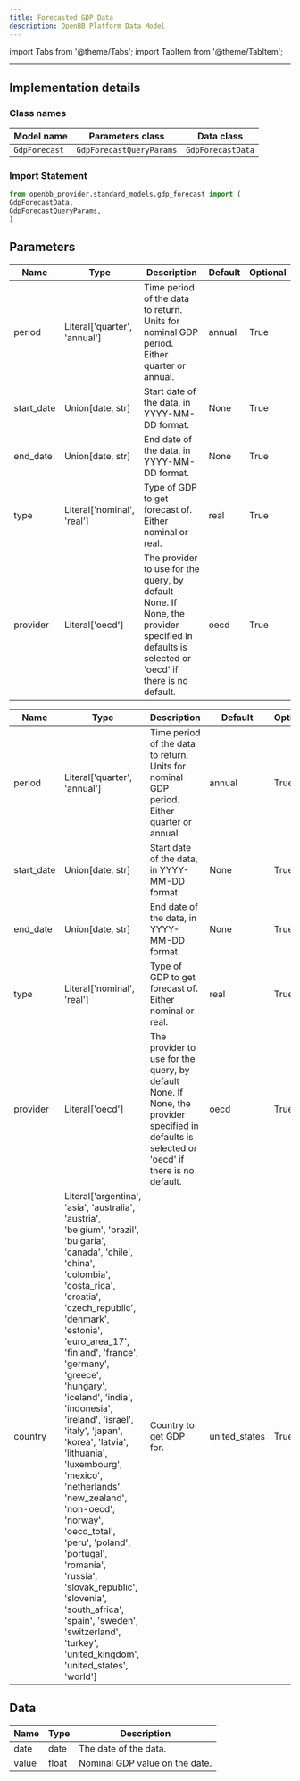 ```yaml
---
title: Forecasted GDP Data
description: OpenBB Platform Data Model
---
```


<!-- markdownlint-disable MD012 MD031 MD033 -->

import Tabs from '@theme/Tabs';
import TabItem from '@theme/TabItem';

---

## Implementation details

### Class names

| Model name | Parameters class | Data class |
| ---------- | ---------------- | ---------- |
| `GdpForecast` | `GdpForecastQueryParams` | `GdpForecastData` |

### Import Statement

```python
from openbb_provider.standard_models.gdp_forecast import (
GdpForecastData,
GdpForecastQueryParams,
)
```

## Parameters

<Tabs>
<TabItem value="standard" label="Standard">

| Name | Type | Description | Default | Optional |
| ---- | ---- | ----------- | ------- | -------- |
| period | Literal['quarter', 'annual'] | Time period of the data to return. Units for nominal GDP period. Either quarter or annual. | annual | True |
| start_date | Union[date, str] | Start date of the data, in YYYY-MM-DD format. | None | True |
| end_date | Union[date, str] | End date of the data, in YYYY-MM-DD format. | None | True |
| type | Literal['nominal', 'real'] | Type of GDP to get forecast of. Either nominal or real. | real | True |
| provider | Literal['oecd'] | The provider to use for the query, by default None. If None, the provider specified in defaults is selected or 'oecd' if there is no default. | oecd | True |
</TabItem>

<TabItem value='oecd' label='oecd'>

| Name | Type | Description | Default | Optional |
| ---- | ---- | ----------- | ------- | -------- |
| period | Literal['quarter', 'annual'] | Time period of the data to return. Units for nominal GDP period. Either quarter or annual. | annual | True |
| start_date | Union[date, str] | Start date of the data, in YYYY-MM-DD format. | None | True |
| end_date | Union[date, str] | End date of the data, in YYYY-MM-DD format. | None | True |
| type | Literal['nominal', 'real'] | Type of GDP to get forecast of. Either nominal or real. | real | True |
| provider | Literal['oecd'] | The provider to use for the query, by default None. If None, the provider specified in defaults is selected or 'oecd' if there is no default. | oecd | True |
| country | Literal['argentina', 'asia', 'australia', 'austria', 'belgium', 'brazil', 'bulgaria', 'canada', 'chile', 'china', 'colombia', 'costa_rica', 'croatia', 'czech_republic', 'denmark', 'estonia', 'euro_area_17', 'finland', 'france', 'germany', 'greece', 'hungary', 'iceland', 'india', 'indonesia', 'ireland', 'israel', 'italy', 'japan', 'korea', 'latvia', 'lithuania', 'luxembourg', 'mexico', 'netherlands', 'new_zealand', 'non-oecd', 'norway', 'oecd_total', 'peru', 'poland', 'portugal', 'romania', 'russia', 'slovak_republic', 'slovenia', 'south_africa', 'spain', 'sweden', 'switzerland', 'turkey', 'united_kingdom', 'united_states', 'world'] | Country to get GDP for. | united_states | True |
</TabItem>

</Tabs>

## Data

<Tabs>
<TabItem value="standard" label="Standard">

| Name | Type | Description |
| ---- | ---- | ----------- |
| date | date | The date of the data. |
| value | float | Nominal GDP value on the date. |
</TabItem>

</Tabs>


